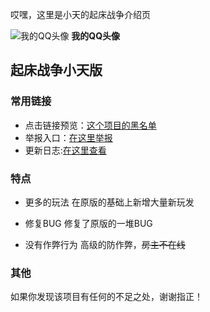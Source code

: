 哎嘿，这里是小天的起床战争介绍页



![我的QQ头像](http://q1.qlogo.cn/g?b=qq&nk=1719549416&s=1 "QQ头像.png")
**我的QQ头像**


## 起床战争小天版 ##

### 常用链接 ###
- 点击链接预览：[这个项目的黑名单](https://docs.qq.com/sheet/DWUZDcG1lY1NpTWtn)
- 举报入口：[在这里举报](docs.qq.com/form/page/DWW5hb0NURkp5THNv)
- 更新日志:[在这里查看](https://support.qq.com/products/288846/blog-archive)

### 特点

- 更多的玩法
   在原版的基础上新增大量新玩发

- 修复BUG
   修复了原版的一堆BUG

- 没有作弊行为
  高级的防作弊，~~房主不在线~~

### 其他

如果你发现该项目有任何的不足之处，谢谢指正！
